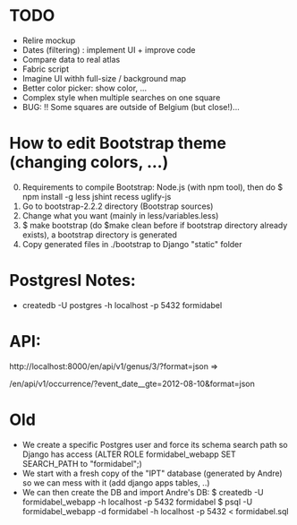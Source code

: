 # TODO

* Relire mockup
* Dates (filtering) : implement UI + improve code
* Compare data to real atlas
* Fabric script
* Imagine UI withh full-size / background map
* Better color picker: show color, ...
* Complex style when multiple searches on one square
* BUG: !! Some squares are outside of Belgium (but close!)...

# How to edit Bootstrap theme (changing colors, ...)

0. Requirements to compile Bootstrap: Node.js (with npm tool), then do $ npm install -g less jshint recess uglify-js
1. Go to bootstrap-2.2.2 directory (Bootstrap sources)
2. Change what you want (mainly in less/variables.less)
3. $ make bootstrap (do $make clean before if bootstrap directory already exists), a bootstrap directory is generated
4. Copy generated files in ./bootstrap to Django "static" folder

# Postgresl Notes:

* createdb -U postgres -h localhost -p 5432 formidabel


# API:
http://localhost:8000/en/api/v1/genus/3/?format=json => 

/en/api/v1/occurrence/?event_date__gte=2012-08-10&format=json



# Old
* We create a specific Postgres user and force its schema search path so Django has access (ALTER ROLE formidabel_webapp SET SEARCH_PATH to "formidabel";)
* We start with a fresh copy of the "IPT" database (generated by Andre) so we can mess with it (add django apps tables, ..)
* We can then create the DB and import Andre's DB:
$ createdb -U formidabel_webapp -h localhost -p 5432 formidabel
$ psql -U formidabel_webapp -d formidabel -h localhost -p 5432 < formidabel.sql
